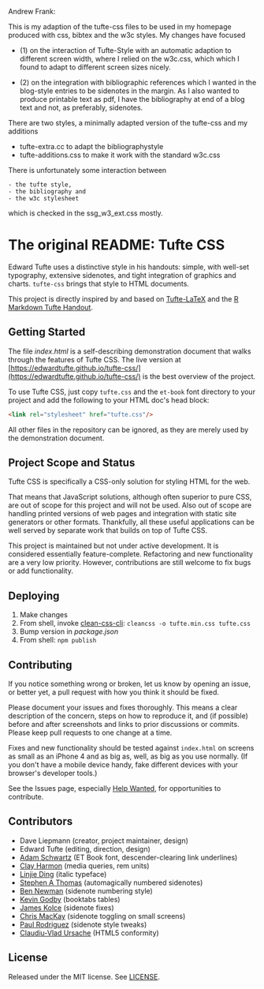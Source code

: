 Andrew Frank:

This is my adaption of the tufte-css files to be used in my homepage
produced with css, bibtex and the w3c styles. My changes have focused 

- (1) on the interaction of Tufte-Style with an automatic adaption 
to different screen width, where I relied on the w3c.css, 
which which I found to adapt to different screen sizes nicely. 

- (2) on the integration with bibliographic references which I wanted 
in the blog-style entries to be sidenotes in the margin. As I also wanted
to produce printable text as pdf, I have the bibliography at end of a blog text 
and not, as preferably, sidenotes. 

There are two styles, a minimally adapted version of the tufte-css
and my additions 

- tufte-extra.cc to adapt the bibliographystyle 
- tufte-additions.css to make it work with the standard w3c.css

   
There is unfortunately some interaction between

    - the tufte style,
    - the bibliography and
    - the w3c stylesheet
    
which is checked in the ssg_w3_ext.css mostly. 



The original README: Tufte CSS
=========
Edward Tufte uses a distinctive style in his handouts: simple, with well-set
typography, extensive sidenotes, and tight integration of graphics and
charts. `tufte-css` brings that style to HTML documents.

This project is directly inspired by and
based on [Tufte-LaTeX](https://tufte-latex.github.io/tufte-latex/) and the
[R Markdown Tufte Handout](http://rmarkdown.rstudio.com/examples/tufte-handout.pdf).


Getting Started
-
The file *index.html* is a self-describing demonstration document that walks through
the features of Tufte CSS. The live version at
[https://edwardtufte.github.io/tufte-css/](https://edwardtufte.github.io/tufte-css/)
is the best overview of the project.

To use Tufte CSS, just copy `tufte.css` and the `et-book` font
directory to your project and add the following to your HTML doc's
head block:

```html
<link rel="stylesheet" href="tufte.css"/>
```

All other files in the repository can be ignored, as they are merely
used by the demonstration document.


Project Scope and Status
-
Tufte CSS is specifically a CSS-only solution for styling HTML for the web.

That means that JavaScript solutions, although often superior to pure CSS, are out of scope for this project and will not be used. Also out of scope are handling printed versions of web pages and integration with static site generators or other formats. Thankfully, all these useful applications can be well served by separate work that builds on top of Tufte CSS.

This project is maintained but not under active development. It is considered essentially feature-complete. Refactoring and new functionality are a very low priority. However, contributions are still welcome to fix bugs or add functionality.


Deploying
-
1. Make changes
2. From shell, invoke [clean-css-cli](https://github.com/jakubpawlowicz/clean-css-cli): `cleancss -o tufte.min.css tufte.css`
3. Bump version in *package.json*
4. From shell: `npm publish`


Contributing
-
If you notice something wrong or broken, let us know by opening an
issue, or better yet, a pull request with how you think it should be
fixed.

Please document your issues and fixes thoroughly. This means a clear
description of the concern, steps on how to reproduce it, and (if
possible) before and after screenshots and links to prior discussions
or commits. Please keep pull requests to one change at a time.

Fixes and new functionality should be tested against `index.html` on
screens as small as an iPhone 4 and as big as, well, as big as you use
normally. (If you don't have a mobile device handy, fake different
devices with your browser's developer tools.)

See the Issues page, especially [Help
Wanted](https://github.com/edwardtufte/tufte-css/labels/help%20wanted),
for opportunities to contribute.


Contributors
-
 - Dave Liepmann (creator, project maintainer, design)
 - Edward Tufte (editing, direction, design)
 - [Adam Schwartz](https://github.com/adamschwartz) (ET Book font, descender-clearing link underlines)
 - [Clay Harmon](https://github.com/edwardtufte/tufte-css/commits/master?author=clayh53) (media queries, rem units)
 - [Linjie Ding](https://github.com/edwardtufte/tufte-css/commits/master?author=pyrocat101) (italic typeface)
 - [Stephen A Thomas](https://github.com/edwardtufte/tufte-css/commits/master?author=sathomas) (automagically numbered sidenotes)
 - [Ben Newman](https://github.com/edwardtufte/tufte-css/pull/9) (sidenote numbering style)
 - [Kevin Godby](https://github.com/edwardtufte/tufte-css/commits/master?author=godbyk) (booktabs tables)
 - [James Kolce](https://github.com/edwardtufte/tufte-css/commits/master?author=jameskolce) (sidenote fixes)
 - [Chris MacKay](https://github.com/crmackay) (sidenote toggling on small screens)
 - [Paul Rodriguez](https://github.com/edwardtufte/tufte-css/commits/master?author=ruricolist)
   (sidenote style tweaks)
 - [Claudiu-Vlad Ursache](https://github.com/edwardtufte/tufte-css/commits/master?author=ursachec) (HTML5 conformity)


License
-
Released under the MIT license. See [LICENSE](https://github.com/edwardtufte/tufte-css/blob/gh-pages/LICENSE).
